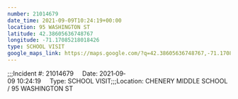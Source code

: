 ```yaml
---
number: 21014679
date_time: 2021-09-09T10:24:19+00:00
location: 95 WASHINGTON ST
latitude: 42.38605636748767
longitude: -71.17085218018426
type: SCHOOL VISIT
google_maps_link: https://maps.google.com/?q=42.38605636748767,-71.17085218018426
---
```


;;;Incident #: 21014679     Date: 2021‐09‐09 10:24:19     Type: SCHOOL VISIT;;;Location: CHENERY MIDDLE SCHOOL / 95 WASHINGTON ST
